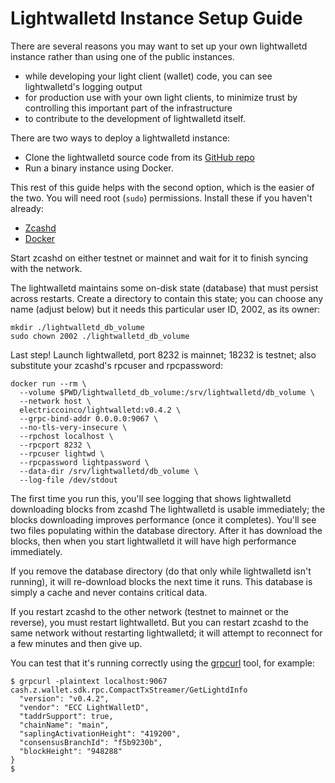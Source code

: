 Lightwalletd Instance Setup Guide
========================

There are several reasons you may want to set up your own lightwalletd instance rather than using one of the public instances.

- while developing your light client (wallet) code, you can see lightwalletd's logging output
- for production use with your own light clients, to minimize trust by controlling this important part of the infrastructure
- to contribute to the development of lightwalletd itself.

There are two ways to deploy a lightwalletd instance:

- Clone the lightwalletd source code from its [GitHub repo](https://github.com/zcash/lightwalletd/)
- Run a binary instance using Docker.

This rest of this guide helps with the second option, which is the easier of the two.
You will need root (`sudo`) permissions. Install these if you haven't already:

- [Zcashd](file:///home/larry/gitlab/zcash-docs/build/html/rtd_pages/zcashd.html#install)
- [Docker](https://docs.docker.com/get-docker/)

Start zcashd on either testnet or mainnet and wait for it to finish syncing with the network.

The lightwalletd maintains some on-disk state (database) that must persist across restarts.
Create a directory to contain this state; you can choose any name (adjust below) but it needs
this particular user ID, 2002, as its owner:

```
mkdir ./lightwalletd_db_volume
sudo chown 2002 ./lightwalletd_db_volume
```
Last step! Launch lightwalletd,
port 8232 is mainnet; 18232 is testnet; also substitute your zcashd's rpcuser and rpcpassword:

```
docker run --rm \
  --volume $PWD/lightwalletd_db_volume:/srv/lightwalletd/db_volume \
  --network host \
  electriccoinco/lightwalletd:v0.4.2 \
  --grpc-bind-addr 0.0.0.0:9067 \
  --no-tls-very-insecure \
  --rpchost localhost \
  --rpcport 8232 \
  --rpcuser lightwd \
  --rpcpassword lightpassword \
  --data-dir /srv/lightwalletd/db_volume \
  --log-file /dev/stdout
```

The first time you run this, you'll see logging that shows lightwalletd downloading blocks
from zcashd The lightwalletd is usable immediately; the blocks downloading improves
performance (once it completes). You'll see two files populating within the database
directory. After it has download the blocks, then when you start lightwalletd it will
have high performance immediately.

If you remove the database directory (do that only while lightwalletd isn't running), it
will re-download blocks the next time it runs. This database is simply a cache and
never contains critical data.

If you restart zcashd to the other network (testnet to mainnet or the reverse), you
must restart lightwalletd. But you can restart zcashd to the same network without
restarting lightwalletd; it will attempt to reconnect for a few minutes and then give up.

You can test that it's running correctly using the [grpcurl](https://github.com/fullstorydev/grpcurl) tool,
for example:

```
$ grpcurl -plaintext localhost:9067 cash.z.wallet.sdk.rpc.CompactTxStreamer/GetLightdInfo
  "version": "v0.4.2",
  "vendor": "ECC LightWalletD",
  "taddrSupport": true,
  "chainName": "main",
  "saplingActivationHeight": "419200",
  "consensusBranchId": "f5b9230b",
  "blockHeight": "948288"
}
$ 
```
